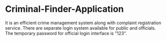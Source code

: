 # Criminal-Finder-Application
It is an efficient crime management system along with complaint registration service. There are separate login system available for public and officials. The temporary password 
for official login interface is "123".
